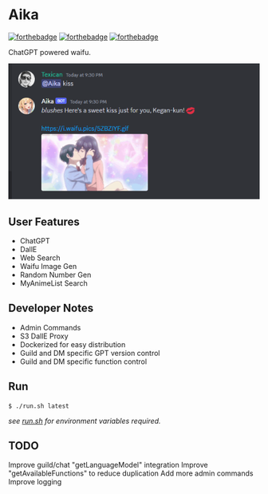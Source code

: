 # Aika
[![forthebadge](https://forthebadge.com/images/badges/made-with-go.svg)](https://forthebadge.com) [![forthebadge](https://forthebadge.com/images/badges/kinda-sfw.svg)](https://forthebadge.com) [![forthebadge](https://forthebadge.com/images/badges/built-with-love.svg)](https://forthebadge.com)

ChatGPT powered waifu.

![Aika Kissing](./assets/example.png)

## User Features

- ChatGPT
- DallE
- Web Search
- Waifu Image Gen
- Random Number Gen
- MyAnimeList Search

## Developer Notes

- Admin Commands
- S3 DallE Proxy
- Dockerized for easy distribution
- Guild and DM specific GPT version control
- Guild and DM specific function control

## Run

```shell
$ ./run.sh latest
```

*see [run.sh](./run.sh) for environment variables required.*

## TODO

Improve guild/chat "getLanguageModel" integration
Improve "getAvailableFunctions" to reduce duplication
Add more admin commands
Improve logging
